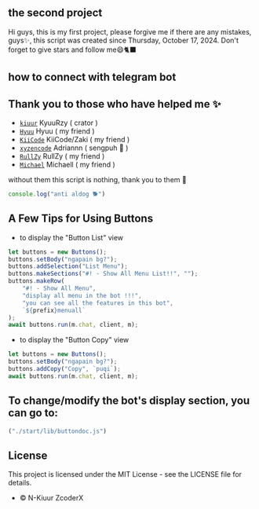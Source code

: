 ## the second project
Hi guys, this is my first project, please forgive me if there are any mistakes, guys✨, this script was created since Thursday, October 17, 2024. Don't forget to give stars and follow me😄🐈‍⬛

## how to connect with telegram bot

## Thank you to those who have helped me ✨

- [`kiuur`](https://github.com/kiuur) KyuuRzy ( crator )
- [`Hyuu`](https://github.com/hyuux) Hyuu ( my friend )
- [`KiiCode`](https://github.com/mdzakidev) KiiCode/Zaki ( my friend )
- [`xyzencode`](https://github.com/xyzencode) Adriannn ( sengpuh 🥶 )
- [`RullZy`](https://github.com/rlzyy) RullZy ( my friend )
- [`Michael`](https://github.com/michaeljerrr) Michaell ( my friend )

without them this script is nothing, thank you to them 💫

```javascript
console.log("anti aldog 🐕")
```

## A Few Tips for Using Buttons
- to display the "Button List" view
```javascript
let buttons = new Buttons();
buttons.setBody("ngapain bg?");
buttons.addSelection("List Menu");
buttons.makeSections("#! - Show All Menu List!!", "");
buttons.makeRow(
    "#! - Show All Menu",
    "display all menu in the bot !!!",
    "you can see all the features in this bot",
    `${prefix}menuall`
);
await buttons.run(m.chat, client, m);
```
- to display the "Button Copy" view
```javascript
let buttons = new Buttons();   
buttons.setBody("ngapain bg?");
buttons.addCopy("Copy", `puqi`);
await buttons.run(m.chat, client, m);
```
## To change/modify the bot's display section, you can go to:
```javascript
("./start/lib/buttondoc.js")
```

## License

This project is licensed under the MIT License - see the LICENSE file for details.






 

* © N-Kiuur ZcoderX
